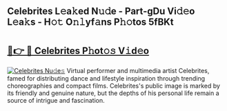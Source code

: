## Celebrites L𝚎a𝚔ed N𝚞𝚍e - Part-gDu Vi𝚍𝚎o L𝚎a𝚔s - H𝚘𝚝 O𝚗𝚕yf𝚊ns P𝚑𝚘tos 5fBKt

# <h2><a href="http://kf57xn.oniu.top/?m=Celebrites">🔗👉 🔴 Celebrites P𝚑ot𝚘𝚜 V𝚒d𝚎o</a></h2>

[![Celebrites Nu𝚍e𝚜](https://i.imgur.com/0qMVB7G.gif)](http://kf57xn.oniu.top/?m=Celebrites)
Virtual performer and multimedia artist Celebrites, famed for distributing dance and lifestyle inspiration through trending choreographies and compact films. Celebrites's public image is marked by its friendly and genuine nature, but the depths of his personal life remain a source of intrigue and fascination.  
